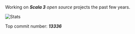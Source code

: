 Working on ***Scala 3*** *open source* projects the past few years.

![Stats](https://github-readme-stats.vercel.app/api?username=objektwerks&show_icons=true&hide_border=true&rank_icon=percentile)

Top commit number: ***13336***
